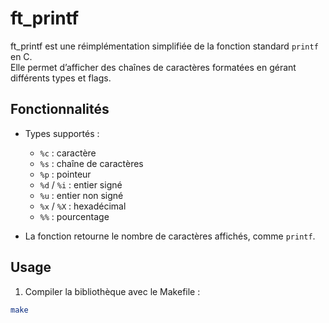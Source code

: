 # ft_printf

ft_printf est une réimplémentation simplifiée de la fonction standard `printf` en C.  
Elle permet d’afficher des chaînes de caractères formatées en gérant différents types et flags.

## Fonctionnalités

- Types supportés :  
  - `%c` : caractère  
  - `%s` : chaîne de caractères  
  - `%p` : pointeur  
  - `%d` / `%i` : entier signé  
  - `%u` : entier non signé  
  - `%x` / `%X` : hexadécimal  
  - `%%` : pourcentage

- La fonction retourne le nombre de caractères affichés, comme `printf`.

## Usage

1. Compiler la bibliothèque avec le Makefile :  
```bash
make
